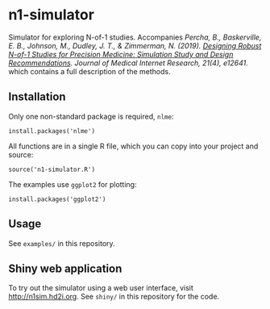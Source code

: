 # n1-simulator

Simulator for exploring N-of-1 studies.
Accompanies _Percha, B., Baskerville, E. B., Johnson, M., Dudley, J. T., & Zimmerman, N. (2019). [Designing Robust N-of-1 Studies for Precision Medicine: Simulation Study and Design Recommendations](https://www.jmir.org/2019/4/e12641/). Journal of Medical Internet Research, 21(4), e12641._ which contains a full description of the methods.


## Installation

Only one non-standard package is required, `nlme`:

```{r}
install.packages('nlme')
```

All functions are in a single R file, which you can copy into your project and source:

```{r}
source('n1-simulator.R')
```

The examples use `ggplot2` for plotting:

```{r}
install.packages('ggplot2')
```

## Usage

See `examples/` in this repository.

## Shiny web application

To try out the simulator using a web user interface, visit http://n1sim.hd2i.org. See `shiny/` in this repository for the code.
